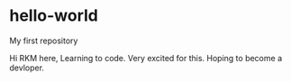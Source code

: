 # hello-world
My first repository

Hi RKM here, Learning to code. Very excited for this.
Hoping to become a devloper.
